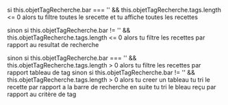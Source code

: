 si this.objetTagRecherche.bar === '' && this.objetTagRecherche.tags.length <= 0
    alors tu filtre toutes le srecette et tu affiche toutes les recettes

sinon si this.objetTagRecherche.bar != '' && this.objetTagRecherche.tags.length <= 0
    alors tu filtre les recettes par rapport au resultat de recherche

sinon si this.objetTagRecherche.bar === '' && this.objetTagRecherche.tags.length > 0
    alors tu filtre les recettes par rapport tableau de tag 
sinon si this.objetTagRecherche.bar != '' && this.objetTagRecherche.tags.length > 0
    alors tu creer un tableau tu tri le recette par rapport a la barre de recherche
    en suite tu tri le bleau reçu par rapport au critère de tag